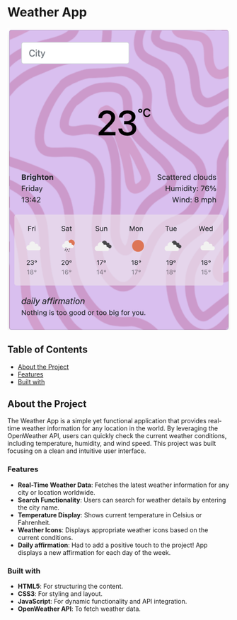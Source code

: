 # Weather App

![Weather App Screenshot](images/weather-app-screenshot.png)

## Table of Contents

- [About the Project](#about-the-project)
- [Features](#features)
- [Built with](#built-with)

## About the Project

The Weather App is a simple yet functional application that provides real-time weather information for any location in the world. By leveraging the OpenWeather API, users can quickly check the current weather conditions, including temperature, humidity, and wind speed. This project was built focusing on a clean and intuitive user interface.

### Features

- **Real-Time Weather Data**: Fetches the latest weather information for any city or location worldwide.
- **Search Functionality**: Users can search for weather details by entering the city name.
- **Temperature Display**: Shows current temperature in Celsius or Fahrenheit.
- **Weather Icons**: Displays appropriate weather icons based on the current conditions.
- **Daily affirmation**: Had to add a positive touch to the project! App displays a new affirmation for each day of the week.

### Built with

- **HTML5**: For structuring the content.
- **CSS3**: For styling and layout.
- **JavaScript**: For dynamic functionality and API integration.
- **OpenWeather API**: To fetch weather data.
